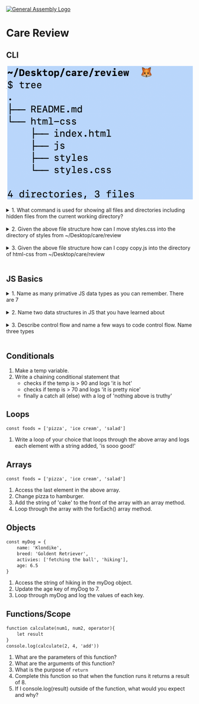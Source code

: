 [![General Assembly Logo](https://camo.githubusercontent.com/1a91b05b8f4d44b5bbfb83abac2b0996d8e26c92/687474703a2f2f692e696d6775722e636f6d2f6b6538555354712e706e67)](https://generalassemb.ly)
<br>
# Care Review

## CLI
![file-structure](./assets/file-structure.png)
<details>
    <summary>1. What command is used for showing all files and directories including hidden files from the current working directory?</summary>

        ls -a
</details><br>
<details>
    <summary>2. Given the above file structure how can I move styles.css into the directory of styles from ~/Desktop/care/review</summary>

        mv html-css/styles.css html-css/styles/
</details><br>
<details>
    <summary>3. Given the above file structure how can I copy copy.js into the directory of html-css from ~/Desktop/care/review</summary>

        cp copy.js html-css/copy.js
</details><br>

## JS Basics
<details>
    <summary>1. Name as many primative JS data types as you can remember. There are 7</summary>

        string, number, boolean, undefined, null, bigInt, symbol
</details><br>
<details>
    <summary>2. Name two data structures in JS that you have learned about</summary>

        array and object
</details><br>
<details>
    <summary>3. Describe control flow and name a few ways to code control flow. Name three types</summary>

        The ordering of when code is executed.
        - sequential flow (top to bottom)
        - conditional flow (if, else if, else)
        - repetitive flow (looping) 
</details><br>

## Conditionals
1.  Make a temp variable. 
2. Write a chaining conditional statement that 
    - checks if the temp is > 90 and logs 'it is hot'
    - checks if temp is > 70 and logs 'it is pretty nice'
    - finally a catch all (else) with a log of 'nothing above is truthy' 

## Loops
```
const foods = ['pizza', 'ice cream', 'salad']
```
1. Write a loop of your choice that loops through the above array and logs each element with a string added, 'is sooo good!'

## Arrays
```
const foods = ['pizza', 'ice cream', 'salad']
```
1. Access the last element in the above array.
2. Change pizza to hamburger.
3. Add the string of 'cake' to the front of the array with an array method.
4. Loop through the array with the forEach() array method. 

## Objects
```
const myDog = {
    name: 'Klondike',
    breed: 'Goldent Retriever',
    activies: ['fetching the ball', 'hiking'],
    age: 6.5
}
```
1. Access the string of hiking in the myDog object.
2. Update the age key of myDog to 7.
3. Loop through myDog and log the values of each key.

## Functions/Scope
```
function calculate(num1, num2, operator){
    let result
}
console.log(calculate(2, 4, 'add'))
```
1. What are the parameters of this function?
2. What are the arguments of this function?
3. What is the purpose of `return`
4. Complete this function so that when the function runs it returns a result of 8. 
5. If I console.log(result) outside of the function, what would you expect and why?